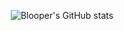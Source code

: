<div align="center">

  ![Blooper's GitHub stats](https://github-readme-stats.vercel.app/api?username=Bloope18\&bg_color=30,10617f,e9e8ed\&title_color=fff\&text_color=fff)

</div>
